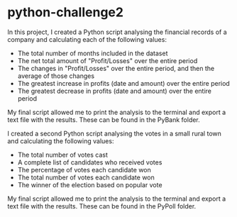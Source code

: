 # python-challenge2

In this project, I created a Python script analysing the financial records of a company and calculating each of the following values:
- The total number of months included in the dataset
- The net total amount of "Profit/Losses" over the entire period
- The changes in "Profit/Losses" over the entire period, and then the average of those changes
- The greatest increase in profits (date and amount) over the entire period
- The greatest decrease in profits (date and amount) over the entire period

My final script allowed me to print the analysis to the terminal and export a text file with the results. These can be found in the PyBank folder.

I created a second Python script analysing the votes in a small rural town and calculating the following values:
- The total number of votes cast
- A complete list of candidates who received votes
- The percentage of votes each candidate won
- The total number of votes each candidate won
- The winner of the election based on popular vote

My final script allowed me to print the analysis to the terminal and export a text file with the results. These can be found in the PyPoll folder.
